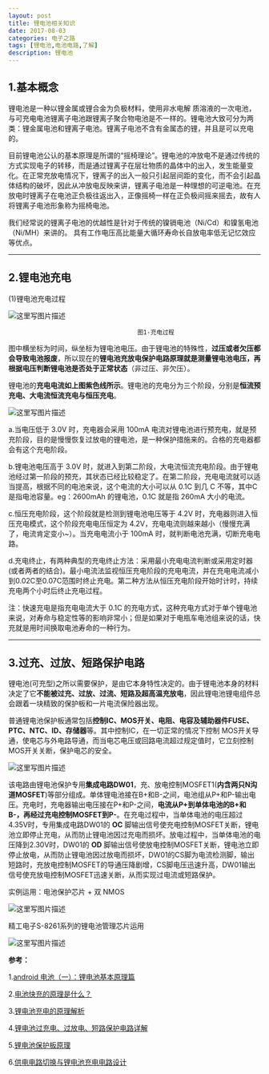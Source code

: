 ```yaml
---
layout: post
title: 锂电池相关知识
date: 2017-08-03
categories: 电子之路
tags: [锂电池,电池电路,了解]
description: 锂电池
---
```


## **1.基本概念**
 
锂电池是一种以锂金属或锂合金为负极材料，使用非水电解 质溶液的一次电池，与可充电电池锂离子电池跟锂离子聚合物电池是不一样的。锂电池大致可分为两类：锂金属电池和锂离子电池。锂离子电池不含有金属态的锂，并且是可以充电的。

目前锂电池公认的基本原理是所谓的“摇椅理论”。锂电池的冲放电不是通过传统的方式实现电子的转移，而是通过锂离子在层壮物质的晶体中的出入，发生能量变化。在正常充放电情况下，锂离子的出入一般只引起层间距的变化，而不会引起晶体结构的破坏，因此从冲放电反映来讲，锂离子电池是一种理想的可逆电池。在充放电时锂离子在电池正负极往返出入，正像摇椅一样在正负极间摇来摇去，故有人将锂离子电池形象称为摇椅电池。

我们经常说的锂离子电池的优越性是针对于传统的镍镉电池（Ni/Cd）和镍氢电池（Ni/MH）来讲的。 具有工作电压高比能量大循环寿命长自放电率低无记忆效应等优点。

_____

## **2.锂电池充电**
 
(1)锂电池充电过程

![这里写图片描述](http://img.blog.csdn.net/20170803091904552?watermark/2/text/aHR0cDovL2Jsb2cuY3Nkbi5uZXQvd3d0MTg4MTE3MDc5NzE=/font/5a6L5L2T/fontsize/400/fill/I0JBQkFCMA==/dissolve/70/gravity/SouthEast)

                                        图1-充电过程
                                        
图中横坐标为时间，纵坐标为锂电池电压。由于锂电池的特殊性，**过压或者欠压都会导致电池报废**，所以现在的**锂电池充放电保护电路原理就是测量锂电池电压，再根据电压判断锂电池是否处于正常状态**（非过压、非欠压）。
 
 锂电池的**充电电流如上图紫色线所示**。锂电池的充电分为三个阶段，分别是**恒流预充电、大电流恒流充电与恒压充电**。

![这里写图片描述](http://img.blog.csdn.net/20170803094153139?watermark/2/text/aHR0cDovL2Jsb2cuY3Nkbi5uZXQvd3d0MTg4MTE3MDc5NzE=/font/5a6L5L2T/fontsize/400/fill/I0JBQkFCMA==/dissolve/70/gravity/SouthEast)

 a.当电压低于 3.0V 时，充电器会采用 100mA 电流对锂电池进行预充电，就是预充阶段，目的是慢慢恢复过放电的锂电池，是一种保护措施来的。合格的充电器都会有这个充电阶段。

b.锂电池电压高于 3.0V 时，就进入到第二阶段，大电流恒流充电阶段。由于锂电池经过第一阶段的预充，其状态已经比较稳定了。在第二阶段，充电电流就可以适当提高，根据不同的电池来说，这个电流的大小可以从 0.1C 到几 C 不等，其中C是指电池容量。eg：2600mAh 的锂电池，0.1C 就是指 260mA 大小的电流。

c.恒压充电阶段，这个阶段就是检测到锂电池电压等于 4.2V 时，充电器则进入恒压充电模式，这个阶段充电电压恒定为 4.2V，充电电流则越来越小（慢慢充满了，电流肯定变小~）。当充电电流小于 100mA 时，就判断电池充满，切断充电电路。

d.充电终止，有两种典型的充电终止方法：采用最小充电电流判断或采用定时器(或者两者的结合)。最小电流法监视恒压充电阶段的充电电流，并在充电电流减小到0.02C至0.07C范围时终止充电。第二种方法从恒压充电阶段开始时计时，持续充电两个小时后终止充电过程。
 
 注：快速充电是指充电电流大于 0.1C 的充电方式，这种充电方式对于单个锂电池来说，对寿命与稳定性等的影响非常小；但是如果对于电瓶车电池组来说的话，快充就是用时间换取电池寿命的一种行为。
 
 ______
 
## **3.过充、过放、短路保护电路**

 锂电池(可充型)之所以需要保护，是由它本身特性决定的。由于锂电池本身的材料决定了它**不能被过充、过放、过流、短路及超高温充放电**，因此锂电池锂电组件总会跟着一块精致的保护板和一片电流保险器出现。

 普通锂电池保护板通常包括**控制IC、MOS开关、电阻、电容及辅助器件FUSE、PTC、NTC、ID、存储器**等。其中控制IC，在一切正常的情况下控制 MOS开关导通，使电芯与外电路导通，而当电芯电压或回路电流超过规定值时，它立刻控制MOS开关关断，保护电芯的安全。

![这里写图片描述](http://img.blog.csdn.net/20170803101711743?watermark/2/text/aHR0cDovL2Jsb2cuY3Nkbi5uZXQvd3d0MTg4MTE3MDc5NzE=/font/5a6L5L2T/fontsize/400/fill/I0JBQkFCMA==/dissolve/70/gravity/SouthEast)

该电路由锂电池保护专用**集成电路DW01**，充、放电控制MOSFET1(**内含两只N沟道MOSFET**)等部分组成。单体锂电池接在B+和B-之间，电池组从P+和P-输出电压。充电时，充电器输出电压接在P+和P-之间，**电流从P+到单体电池的B+和B-，再经过充电控制MOSFET到P-**。在充电过程中，当单体电池的电压超过4.35V时，专用集成电路DW01的 **OC** 脚输出信号使充电控制MOSFET关断，锂电池立即停止充电，从而防止锂电池因过充电而损坏。放电过程中，当单体电池的电压降到2.30V时，DW01的 **OD** 脚输出信号使放电控制MOSFET关断，锂电池立即停止放电，从而防止锂电池因过放电而损坏，DW01的CS脚为电流检测脚，输出短路时，充放电控制MOSFET的导通压降剧增，CS脚电压迅速升高，DW01输出信号使充放电控制MOSFET迅速关断，从而实现过电流或短路保护。

实例运用：电池保护芯片 + 双 NMOS	

![这里写图片描述](http://img.blog.csdn.net/20170803115237741?watermark/2/text/aHR0cDovL2Jsb2cuY3Nkbi5uZXQvd3d0MTg4MTE3MDc5NzE=/font/5a6L5L2T/fontsize/400/fill/I0JBQkFCMA==/dissolve/70/gravity/SouthEast)

精工电子S-8261系列的锂电池管理芯片运用

![这里写图片描述](https://img-blog.csdn.net/2018032715462227?watermark/2/text/aHR0cHM6Ly9ibG9nLmNzZG4ubmV0L3d3dDE4ODExNzA3OTcx/font/5a6L5L2T/fontsize/400/fill/I0JBQkFCMA==/dissolve/70)


**参考：**

 1.[android 电池（一）：锂电池基本原理篇](http://blog.csdn.net/xubin341719/article/details/8497830)

2.[电池快充的原理是什么？](https://www.zhihu.com/question/23831848/answer/25850047?utm_campaign=rss&utm_medium=rss&utm_source=rss&utm_content=title)

3.[锂电池充电的原理解析](http://libattery.ofweek.com/2014-11/ART-36001-11000-28898666.html)

4.[锂电池过充电、过放电、短路保护电路详解](http://www.21ic.com/app/power/201204/117717.htm)

5.[锂电池保护板原理 ](http://linear.eefocus.com/module/forum/thread-594025-1-1.html)

6.[供电电路切换与锂电池充电电路设计 ](http://www.cnblogs.com/LittleTiger/p/4402760.html)
